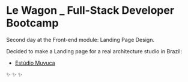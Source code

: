 # Le Wagon _ Full-Stack Developer Bootcamp
Second day at the Front-end module: Landing Page Design.

Decided to make a Landing page for a real architecture studio in Brazil:
* [Estúdio Muvuca](https://cassiaveliz.github.io/landing/)

 :sparkles:  :sparkles:  :sparkles: 
